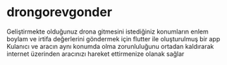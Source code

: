 # drongorevgonder

Geliştirmekte olduğunuz drona gitmesini istediğiniz konumların enlem boylam ve irtifa değerlerini göndermek için flutter ile oluşturulmuş bir app
Kulanıcı ve aracın aynı konumda olma zorunluluğunu ortadan kaldırarak internet üzerinden aracınızı hareket ettirmenize olanak sağlar
